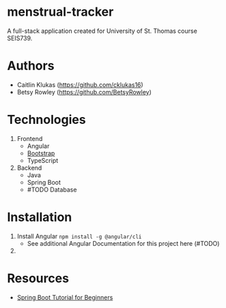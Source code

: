 # menstrual-tracker
A full-stack application created for University of St. Thomas course SEIS739.

# Authors
- Caitlin Klukas (https://github.com/cklukas16)
- Betsy Rowley (https://github.com/BetsyRowley)

# Technologies
1. Frontend
    * Angular 
    * [Bootstrap](https://ng-bootstrap.github.io/#/home)
    * TypeScript
2. Backend
    * Java
    * Spring Boot
    * #TODO Database

# Installation
1. Install Angular `npm install -g @angular/cli`
    * See additional Angular Documentation for this project here (#TODO)
2. 

# Resources

- [Spring Boot Tutorial for Beginners](https://www.youtube.com/watch?v=UgX5lgv4uVM)